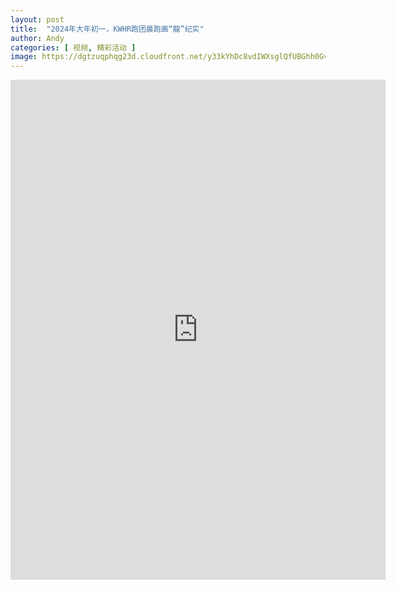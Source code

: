 ```yaml
---
layout: post
title:  "2024年大年初一，KWHR跑团晨跑画“龍”纪实"
author: Andy
categories: [ 视频, 精彩活动 ]
image: https://dgtzuqphqg23d.cloudfront.net/y33kYhDc8vdIWXsglQfUBGhh0Gvzuzvw3YtU54olmt0-2048x1190.jpg
---
```


<iframe width="600" height="800" src="http://xhslink.com/k1J5PB" title="YouTube video player" frameborder="0" allow="accelerometer; autoplay; clipboard-write; encrypted-media; gyroscope; picture-in-picture; web-share" allowfullscreen></iframe>

